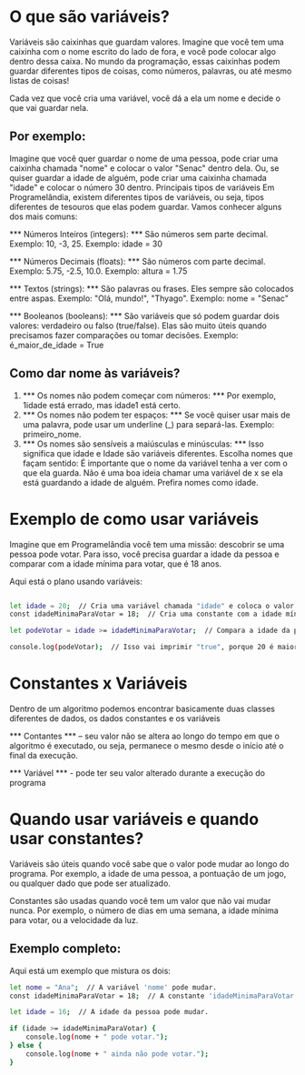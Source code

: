 # O que são variáveis?
Variáveis são caixinhas que guardam valores. Imagine que você tem uma caixinha com o nome escrito do lado de fora, e você pode colocar algo dentro dessa caixa. No mundo da programação, essas caixinhas podem guardar diferentes tipos de coisas, como números, palavras, ou até mesmo listas de coisas!

Cada vez que você cria uma variável, você dá a ela um nome e decide o que vai guardar nela.

## Por exemplo:

Imagine que você quer guardar o nome de uma pessoa, pode criar uma caixinha chamada "nome" e colocar o valor "Senac" dentro dela.
Ou, se quiser guardar a idade de alguém, pode criar uma caixinha chamada "idade" e colocar o número 30 dentro.
Principais tipos de variáveis
Em Programelândia, existem diferentes tipos de variáveis, ou seja, tipos diferentes de tesouros que elas podem guardar. Vamos conhecer alguns dos mais comuns:

*** Números Inteiros (integers): *** São números sem parte decimal. Exemplo: 10, -3, 25.
Exemplo: idade = 30

*** Números Decimais (floats): *** São números com parte decimal. Exemplo: 5.75, -2.5, 10.0.
Exemplo: altura = 1.75

*** Textos (strings): *** São palavras ou frases. Eles sempre são colocados entre aspas. Exemplo: "Olá, mundo!", "Thyago".
Exemplo: nome = "Senac"

*** Booleanos (booleans): *** São variáveis que só podem guardar dois valores: verdadeiro ou falso (true/false). Elas são muito úteis quando precisamos fazer comparações ou tomar decisões.
Exemplo: é_maior_de_idade = True

## Como dar nome às variáveis?

1. *** Os nomes não podem começar com números: *** Por exemplo, 1idade está errado, mas idade1 está certo.
2. *** Os nomes não podem ter espaços: *** Se você quiser usar mais de uma palavra, pode usar um underline (_) para separá-las. Exemplo: primeiro_nome.
3. *** Os nomes são sensíveis a maiúsculas e minúsculas: *** Isso significa que idade e Idade são variáveis diferentes.
Escolha nomes que façam sentido: É importante que o nome da variável tenha a ver com o que ela guarda. Não é uma boa ideia chamar uma variável de x se ela está guardando a idade de alguém. Prefira nomes como idade.

# Exemplo de como usar variáveis
Imagine que em Programelândia você tem uma missão: descobrir se uma pessoa pode votar. Para isso, você precisa guardar a idade da pessoa e comparar com a idade mínima para votar, que é 18 anos.

Aqui está o plano usando variáveis:
``` bash 

let idade = 20;  // Cria uma variável chamada "idade" e coloca o valor 20 nela.
const idadeMinimaParaVotar = 18;  // Cria uma constante com a idade mínima para votar.

let podeVotar = idade >= idadeMinimaParaVotar;  // Compara a idade da pessoa com a idade mínima.

console.log(podeVotar);  // Isso vai imprimir "true", porque 20 é maior que 18.


```

# Constantes x Variáveis
Dentro de um algoritmo podemos encontrar basicamente duas classes diferentes de​ dados, os dados constantes e os variáveis

*** Contantes *** – seu valor não se altera ao longo do tempo em que o algoritmo é executado, ou seja, permanece o mesmo desde o início até o final da execução.

*** Variável *** - pode ter seu valor alterado durante a​ execução do programa

# Quando usar variáveis e quando usar constantes?
Variáveis são úteis quando você sabe que o valor pode mudar ao longo do programa. Por exemplo, a idade de uma pessoa, a pontuação de um jogo, ou qualquer dado que pode ser atualizado.

Constantes são usadas quando você tem um valor que não vai mudar nunca. Por exemplo, o número de dias em uma semana, a idade mínima para votar, ou a velocidade da luz.

## Exemplo completo:
Aqui está um exemplo que mistura os dois:

``` bash 
let nome = "Ana";  // A variável 'nome' pode mudar.
const idadeMinimaParaVotar = 18;  // A constante 'idadeMinimaParaVotar' não muda.

let idade = 16;  // A idade da pessoa pode mudar.

if (idade >= idadeMinimaParaVotar) {
    console.log(nome + " pode votar.");
} else {
    console.log(nome + " ainda não pode votar.");
}



```